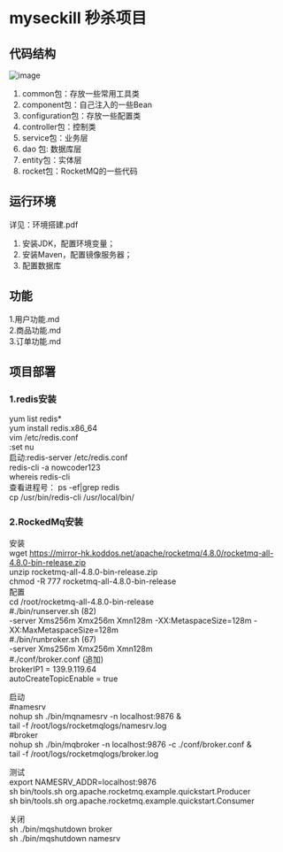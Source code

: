# myseckill 秒杀项目
## 代码结构
![image](https://user-images.githubusercontent.com/52461848/167248100-36d89c60-0da9-4ff2-bc5c-40dbde376ec2.png)    
1.  common包：存放一些常用工具类
2.  component包：自己注入的一些Bean    
3.  configuration包：存放一些配置类
4.  controller包：控制类  
5.  service包：业务层 
6.  dao 包: 数据库层  
7.  entity包：实体层
8.  rocket包：RocketMQ的一些代码   
## 运行环境
详见：环境搭建.pdf
1.  安装JDK，配置环境变量；    
2.  安装Maven，配置镜像服务器；
3.  配置数据库
## 功能
1.用户功能.md    
2.商品功能.md    
3.订单功能.md
## 项目部署
### 1.redis安装
yum list redis*     
yum install redis.x86_64     
vim /etc/redis.conf     
:set nu      
启动:redis-server /etc/redis.conf      
redis-cli -a nowcoder123     
whereis redis-cli     
查看进程号： ps -ef|grep redis     
cp /usr/bin/redis-cli /usr/local/bin/    
### 2.RockedMq安装
安装    
wget https://mirror-hk.koddos.net/apache/rocketmq/4.8.0/rocketmq-all-4.8.0-bin-release.zip    
unzip rocketmq-all-4.8.0-bin-release.zip    
chmod -R 777 rocketmq-all-4.8.0-bin-release    
配置    
cd /root/rocketmq-all-4.8.0-bin-release    
#./bin/runserver.sh (82)    
-server Xms256m Xmx256m Xmn128m -XX:MetaspaceSize=128m -XX:MaxMetaspaceSize=128m    
#./bin/runbroker.sh (67)    
-server Xms256m Xmx256m Xmn128m    
#./conf/broker.conf (追加)    
brokerIP1 = 139.9.119.64    
autoCreateTopicEnable = true    

启动     
#namesrv     
nohup sh ./bin/mqnamesrv -n localhost:9876 &    
tail -f /root/logs/rocketmqlogs/namesrv.log    
#broker     
nohup sh ./bin/mqbroker -n localhost:9876 -c ./conf/broker.conf &     
tail -f /root/logs/rocketmqlogs/broker.log    

测试    
export NAMESRV_ADDR=localhost:9876    
sh bin/tools.sh org.apache.rocketmq.example.quickstart.Producer    
sh bin/tools.sh org.apache.rocketmq.example.quickstart.Consumer    

关闭     
sh ./bin/mqshutdown broker    
sh ./bin/mqshutdown namesrv    
